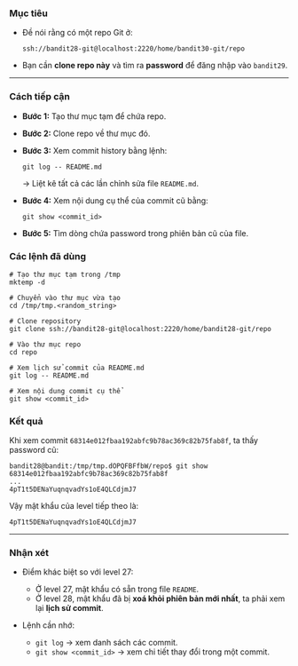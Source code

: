 ### **Mục tiêu**

- Đề nói rằng có một repo Git ở:
    
    `ssh://bandit28-git@localhost:2220/home/bandit30-git/repo`
    
- Bạn cần **clone repo này** và tìm ra **password** để đăng nhập vào `bandit29`.

---

### **Cách tiếp cận**

- **Bước 1:** Tạo thư mục tạm để chứa repo.
- **Bước 2:** Clone repo về thư mục đó.
- **Bước 3:** Xem commit history bằng lệnh:
    
    `git log -- README.md`
    
    → Liệt kê tất cả các lần chỉnh sửa file `README.md`.
    
- **Bước 4:** Xem nội dung cụ thể của commit cũ bằng:
    
    `git show <commit_id>`
    
- **Bước 5:** Tìm dòng chứa password trong phiên bản cũ của file.

### **Các lệnh đã dùng**

```
# Tạo thư mục tạm trong /tmp
mktemp -d

# Chuyển vào thư mục vừa tạo
cd /tmp/tmp.<random_string>

# Clone repository
git clone ssh://bandit28-git@localhost:2220/home/bandit28-git/repo

# Vào thư mục repo
cd repo

# Xem lịch sử commit của README.md
git log -- README.md

# Xem nội dung commit cụ thể
git show <commit_id>
```

### **Kết quả**

Khi xem commit `68314e012fbaa192abfc9b78ac369c82b75fab8f`, ta thấy password cũ:

```
bandit28@bandit:/tmp/tmp.dOPQFBFfbW/repo$ git show 68314e012fbaa192abfc9b78ac369c82b75fab8f
...
4pT1t5DENaYuqnqvadYs1oE4QLCdjmJ7
```

Vậy mật khẩu của level tiếp theo là:

`4pT1t5DENaYuqnqvadYs1oE4QLCdjmJ7`

---

### **Nhận xét**

- Điểm khác biệt so với level 27:
    - Ở level 27, mật khẩu có sẵn trong file `README`.
    - Ở level 28, mật khẩu đã bị **xoá khỏi phiên bản mới nhất**, ta phải xem lại **lịch sử commit**.
        
- Lệnh cần nhớ:
    - `git log` → xem danh sách các commit.
    - `git show <commit_id>` → xem chi tiết thay đổi trong một commit.